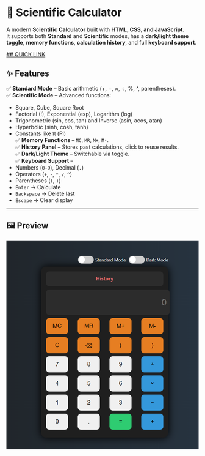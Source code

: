# 🔢 Scientific Calculator

A modern **Scientific Calculator** built with **HTML, CSS, and JavaScript**.  
It supports both **Standard** and **Scientific** modes, has a **dark/light theme toggle**, **memory functions**, **calculation history**, and full **keyboard support**.

<a href="https://anshsingh16.github.io/Scientific_calculator/">## QUICK LINK </a>

## ✨ Features

✅ **Standard Mode** – Basic arithmetic (+, −, ×, ÷, %, ^, parentheses).  
✅ **Scientific Mode** – Advanced functions:  
   - Square, Cube, Square Root  
   - Factorial (!), Exponential (exp), Logarithm (log)  
   - Trigonometric (sin, cos, tan) and Inverse (asin, acos, atan)  
   - Hyperbolic (sinh, cosh, tanh)  
   - Constants like π (Pi)  
✅ **Memory Functions** – `MC`, `MR`, `M+`, `M-`.  
✅ **History Panel** – Stores past calculations, click to reuse results.  
✅ **Dark/Light Theme** – Switchable via toggle.  
✅ **Keyboard Support** –  
   - Numbers (`0-9`), Decimal (`.`)  
   - Operators (`+`, `-`, `*`, `/`, `^`)  
   - Parentheses (`(`, `)`)  
   - `Enter` → Calculate  
   - `Backspace` → Delete last  
   - `Escape` → Clear display  

---

## 🖼️ Preview

![Calculator Preview](screenshot.png)


